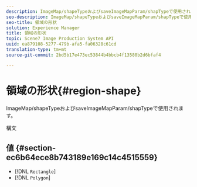 ```yaml
---
description: ImageMap/shapeTypeおよびsaveImageMapParam/shapTypeで使用されます。
seo-description: ImageMap/shapeTypeおよびsaveImageMapParam/shapTypeで使用されます。
seo-title: 領域の形状
solution: Experience Manager
title: 領域の形状
topic: Scene7 Image Production System API
uuid: ea879108-5277-479b-afa5-fa06328c61cd
translation-type: tm+mt
source-git-commit: 2bd5b17e473ec53844b4bbcb4f13580b2d6bfaf4

---
```



# 領域の形状{#region-shape}

ImageMap/shapeTypeおよびsaveImageMapParam/shapTypeで使用されます。

構文

## 値 {#section-ec6b64ece8b743189e169c14c4515559}

* [!DNL `Rectangle`]
* [!DNL `Polygon`]

